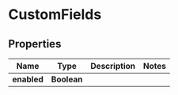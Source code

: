 

# CustomFields


## Properties

| Name | Type | Description | Notes |
|------------ | ------------- | ------------- | -------------|
|**enabled** | **Boolean** |  |  |



